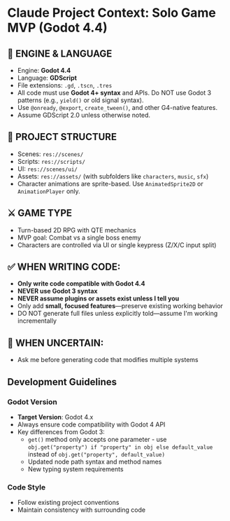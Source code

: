 # Claude Project Context: Solo Game MVP (Godot 4.4)

## 🧱 ENGINE & LANGUAGE
- Engine: **Godot 4.4**
- Language: **GDScript**
- File extensions: `.gd`, `.tscn`, `.tres`
- All code must use **Godot 4+ syntax** and APIs. Do NOT use Godot 3 patterns (e.g., `yield()` or old signal syntax).
- Use `@onready`, `@export`, `create_tween()`, and other G4-native features.
- Assume GDScript 2.0 unless otherwise noted.

## 🧭 PROJECT STRUCTURE
- Scenes: `res://scenes/`
- Scripts: `res://scripts/`
- UI: `res://scenes/ui/`
- Assets: `res://assets/` (with subfolders like `characters`, `music`, `sfx`)
- Character animations are sprite-based. Use `AnimatedSprite2D` or `AnimationPlayer` only.

## ⚔️ GAME TYPE
- Turn-based 2D RPG with QTE mechanics
- MVP goal: Combat vs a single boss enemy
- Characters are controlled via UI or single keypress (Z/X/C input split)

## ✅ WHEN WRITING CODE:
- **Only write code compatible with Godot 4.4**
- **NEVER use Godot 3 syntax**
- **NEVER assume plugins or assets exist unless I tell you**
- Only add **small, focused features**—preserve existing working behavior
- DO NOT generate full files unless explicitly told—assume I'm working incrementally

## 🧠 WHEN UNCERTAIN:
- Ask me before generating code that modifies multiple systems

## Development Guidelines

### Godot Version
- **Target Version**: Godot 4.x
- Always ensure code compatibility with Godot 4 API
- Key differences from Godot 3:
  - `get()` method only accepts one parameter - use `obj.get("property") if "property" in obj else default_value` instead of `obj.get("property", default_value)`
  - Updated node path syntax and method names
  - New typing system requirements

### Code Style
- Follow existing project conventions
- Maintain consistency with surrounding code